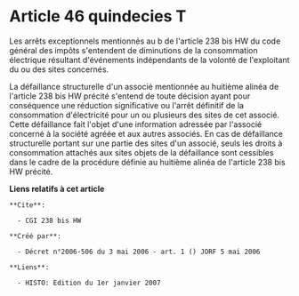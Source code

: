 # Article 46 quindecies T

Les arrêts exceptionnels mentionnés au b de l'article 238 bis HW du code général des impôts s'entendent de diminutions de la
consommation électrique résultant d'événements indépendants de la volonté de l'exploitant du ou des sites concernés.

La défaillance structurelle d'un associé mentionnée au huitième alinéa de l'article 238 bis HW précité s'entend de toute
décision ayant pour conséquence une réduction significative ou l'arrêt définitif de la consommation d'électricité pour un ou
plusieurs des sites de cet associé. Cette défaillance fait l'objet d'une information adressée par l'associé concerné à la
société agréée et aux autres associés. En cas de défaillance structurelle portant sur une partie des sites d'un associé,
seuls les droits à consommation attachés aux sites objets de la défaillance sont cessibles dans le cadre de la procédure
définie au huitième alinéa de l'article 238 bis HW précité.

**Liens relatifs à cet article**

	**Cite**:

	  - CGI 238 bis HW

	**Créé par**:

	  - Décret n°2006-506 du 3 mai 2006 - art. 1 () JORF 5 mai 2006

	**Liens**:

	  - HISTO: Edition du 1er janvier 2007
